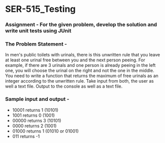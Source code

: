 # SER-515_Testing

### Assignment - For the given problem, develop the solution and write unit tests using JUnit

### The Problem Statement -

In men's public toilets with urinals, there is this unwritten rule that you leave at least one urinal free between you and the next person peeing. For example, if there are 3 urinals and one person is already peeing in the left one, you will choose the urinal on the right and not the one in the middle. You need to write a function that returns the maximum of free urinals as an integer according to the unwritten rule. Take input from both, the user as well a text file. Output to the console as well as a text file.

### Sample input and output -

- 10001 returns 1 (10101)
- 1001 returns 0 (1001)
- 00000 returns 3 (10101)
- 0000 returns 2 (1001)
- 01000 returns 1 (01010 or 01001)
- 011 returns -1
